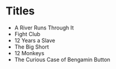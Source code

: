 # Titles

- A River Runs Through It
- Fight Club
- 12 Years a Slave
- The Big Short
- 12 Monkeys
- The Curious Case of Bengamin Button
